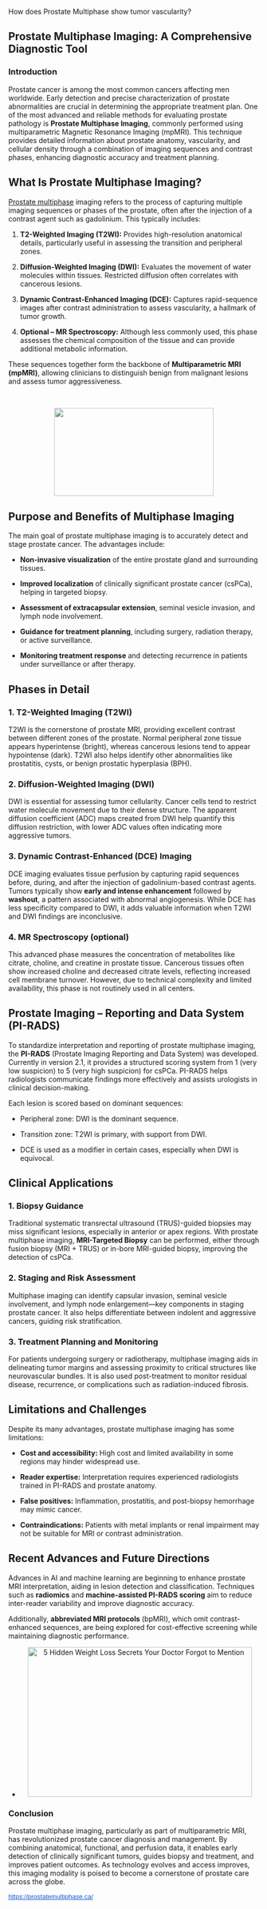 How does Prostate Multiphase show tumor vascularity?

<h2 class="" style="text-align: left;" data-end="240" data-start="174"><strong data-end="240" data-start="176">Prostate Multiphase Imaging: A Comprehensive Diagnostic Tool</strong></h2>
<h3 class="" style="text-align: left;" data-end="261" data-start="242"><span data-end="261" data-start="245">Introduction</span></h3>
<p class="" data-end="880" data-start="263">Prostate cancer is among the most common cancers affecting men worldwide. Early detection and precise characterization of prostate abnormalities are crucial in determining the appropriate treatment plan. One of the most advanced and reliable methods for evaluating prostate pathology is <strong data-end="581" data-start="550">Prostate Multiphase Imaging</strong>, commonly performed using multiparametric Magnetic Resonance Imaging (mpMRI). This technique provides detailed information about prostate anatomy, vascularity, and cellular density through a combination of imaging sequences and contrast phases, enhancing diagnostic accuracy and treatment planning.</p>
<h2 class="" data-end="925" data-start="882"><strong data-end="925" data-start="885">What Is Prostate Multiphase Imaging?</strong></h2>
<p class="" data-end="1134" data-start="927"><a href="https://prostatemultiphase.ca/">Prostate multiphase</a> imaging refers to the process of capturing multiple imaging sequences or phases of the prostate, often after the injection of a contrast agent such as gadolinium. This typically includes:</p>
<ol data-end="1779" data-start="1136">
<li class="" data-end="1285" data-start="1136">
<p class="" data-end="1285" data-start="1139"><strong data-end="1170" data-start="1139">T2-Weighted Imaging (T2WI):</strong> Provides high-resolution anatomical details, particularly useful in assessing the transition and peripheral zones.</p>
</li>
<li class="" data-end="1446" data-start="1286">
<p class="" data-end="1446" data-start="1289"><strong data-end="1326" data-start="1289">Diffusion-Weighted Imaging (DWI):</strong> Evaluates the movement of water molecules within tissues. Restricted diffusion often correlates with cancerous lesions.</p>
</li>
<li class="" data-end="1606" data-start="1447">
<p class="" data-end="1606" data-start="1450"><strong data-end="1494" data-start="1450">Dynamic Contrast-Enhanced Imaging (DCE):</strong> Captures rapid-sequence images after contrast administration to assess vascularity, a hallmark of tumor growth.</p>
</li>
<li class="" data-end="1779" data-start="1607">
<p class="" data-end="1779" data-start="1610"><strong data-end="1641" data-start="1610">Optional &ndash; MR Spectroscopy:</strong> Although less commonly used, this phase assesses the chemical composition of the tissue and can provide additional metabolic information.</p>
</li>
</ol>
<p class="" data-end="1957" data-start="1781">These sequences together form the backbone of <strong data-end="1858" data-start="1827">Multiparametric MRI (mpMRI)</strong>, allowing clinicians to distinguish benign from malignant lesions and assess tumor aggressiveness.</p>
<p>&nbsp;</p>
<div class="separator" style="clear: both; text-align: center;"><img src="https://blogger.googleusercontent.com/img/b/R29vZ2xl/AVvXsEgrl16Gc8KRZ5mU7Uh8U8B0Q35WJEWXaW_UN9eNRMfTICx31rhQJ9TGS4cgenh5mpH26HrdfLvy2_HMtallPWNC1ZTsVYLvDpLSJXTlh_CRVLiVbURNjTvAiB4-Brp7UAF747C7SmjMgLD5eFw5KJGo11goYawpHq7J2E00fNSKIIHrIk-KliN0PeDhJbQ/s320/Prostate%20Multiphase.png" alt="" width="320" height="176" border="0" data-original-height="281" data-original-width="512" /></div>
<h2 class="" data-end="2008" data-start="1959"><strong data-end="2008" data-start="1962">Purpose and Benefits of Multiphase Imaging</strong></h2>
<p class="" data-end="2129" data-start="2010">The main goal of prostate multiphase imaging is to accurately detect and stage prostate cancer. The advantages include:</p>
<ul data-end="2634" data-start="2131">
<li class="" data-end="2217" data-start="2131">
<p class="" data-end="2217" data-start="2133"><strong data-end="2163" data-start="2133">Non-invasive visualization</strong> of the entire prostate gland and surrounding tissues.</p>
</li>
<li class="" data-end="2324" data-start="2218">
<p class="" data-end="2324" data-start="2220"><strong data-end="2245" data-start="2220">Improved localization</strong> of clinically significant prostate cancer (csPCa), helping in targeted biopsy.</p>
</li>
<li class="" data-end="2423" data-start="2325">
<p class="" data-end="2423" data-start="2327"><strong data-end="2368" data-start="2327">Assessment of extracapsular extension</strong>, seminal vesicle invasion, and lymph node involvement.</p>
</li>
<li class="" data-end="2524" data-start="2424">
<p class="" data-end="2524" data-start="2426"><strong data-end="2461" data-start="2426">Guidance for treatment planning</strong>, including surgery, radiation therapy, or active surveillance.</p>
</li>
<li class="" data-end="2634" data-start="2525">
<p class="" data-end="2634" data-start="2527"><strong data-end="2560" data-start="2527">Monitoring treatment response</strong> and detecting recurrence in patients under surveillance or after therapy.</p>
</li>
</ul>
<h2 class="" data-end="2659" data-start="2636"><strong data-end="2659" data-start="2639">Phases in Detail</strong></h2>
<h3 class="" data-end="2698" data-start="2661"><strong data-end="2698" data-start="2665">1. T2-Weighted Imaging (T2WI)</strong></h3>
<p class="" data-end="3041" data-start="2700">T2WI is the cornerstone of prostate MRI, providing excellent contrast between different zones of the prostate. Normal peripheral zone tissue appears hyperintense (bright), whereas cancerous lesions tend to appear hypointense (dark). T2WI also helps identify other abnormalities like prostatitis, cysts, or benign prostatic hyperplasia (BPH).</p>
<h3 class="" data-end="3086" data-start="3043"><strong data-end="3086" data-start="3047">2. Diffusion-Weighted Imaging (DWI)</strong></h3>
<p class="" data-end="3389" data-start="3088">DWI is essential for assessing tumor cellularity. Cancer cells tend to restrict water molecule movement due to their dense structure. The apparent diffusion coefficient (ADC) maps created from DWI help quantify this diffusion restriction, with lower ADC values often indicating more aggressive tumors.</p>
<h3 class="" data-end="3441" data-start="3391"><strong data-end="3441" data-start="3395">3. Dynamic Contrast-Enhanced (DCE) Imaging</strong></h3>
<p class="" data-end="3839" data-start="3443">DCE imaging evaluates tissue perfusion by capturing rapid sequences before, during, and after the injection of gadolinium-based contrast agents. Tumors typically show <strong data-end="3643" data-start="3610">early and intense enhancement</strong> followed by <strong data-end="3667" data-start="3656">washout</strong>, a pattern associated with abnormal angiogenesis. While DCE has less specificity compared to DWI, it adds valuable information when T2WI and DWI findings are inconclusive.</p>
<h3 class="" data-end="3878" data-start="3841"><strong data-end="3878" data-start="3845">4. MR Spectroscopy (optional)</strong></h3>
<p class="" data-end="4231" data-start="3880">This advanced phase measures the concentration of metabolites like citrate, choline, and creatine in prostate tissue. Cancerous tissues often show increased choline and decreased citrate levels, reflecting increased cell membrane turnover. However, due to technical complexity and limited availability, this phase is not routinely used in all centers.</p>
<h2 class="" data-end="4294" data-start="4233"><strong data-end="4294" data-start="4236">Prostate Imaging &ndash; Reporting and Data System (PI-RADS)</strong></h2>
<p class="" data-end="4696" data-start="4296">To standardize interpretation and reporting of prostate multiphase imaging, the <strong data-end="4387" data-start="4376">PI-RADS</strong> (Prostate Imaging Reporting and Data System) was developed. Currently in version 2.1, it provides a structured scoring system from 1 (very low suspicion) to 5 (very high suspicion) for csPCa. PI-RADS helps radiologists communicate findings more effectively and assists urologists in clinical decision-making.</p>
<p class="" data-end="4748" data-start="4698">Each lesion is scored based on dominant sequences:</p>
<ul data-end="4936" data-start="4749">
<li class="" data-end="4797" data-start="4749">
<p class="" data-end="4797" data-start="4751">Peripheral zone: DWI is the dominant sequence.</p>
</li>
<li class="" data-end="4856" data-start="4798">
<p class="" data-end="4856" data-start="4800">Transition zone: T2WI is primary, with support from DWI.</p>
</li>
<li class="" data-end="4936" data-start="4857">
<p class="" data-end="4936" data-start="4859">DCE is used as a modifier in certain cases, especially when DWI is equivocal.</p>
</li>
</ul>
<h2 class="" data-end="4966" data-start="4938"><strong data-end="4966" data-start="4941">Clinical Applications</strong></h2>
<h3 class="" data-end="4994" data-start="4968"><strong data-end="4994" data-start="4972">1. Biopsy Guidance</strong></h3>
<p class="" data-end="5316" data-start="4996">Traditional systematic transrectal ultrasound (TRUS)-guided biopsies may miss significant lesions, especially in anterior or apex regions. With prostate multiphase imaging, <strong data-end="5192" data-start="5169">MRI-Targeted Biopsy</strong> can be performed, either through fusion biopsy (MRI + TRUS) or in-bore MRI-guided biopsy, improving the detection of csPCa.</p>
<h3 class="" data-end="5356" data-start="5318"><strong data-end="5356" data-start="5322">2. Staging and Risk Assessment</strong></h3>
<p class="" data-end="5605" data-start="5358">Multiphase imaging can identify capsular invasion, seminal vesicle involvement, and lymph node enlargement&mdash;key components in staging prostate cancer. It also helps differentiate between indolent and aggressive cancers, guiding risk stratification.</p>
<h3 class="" data-end="5651" data-start="5607"><strong data-end="5651" data-start="5611">3. Treatment Planning and Monitoring</strong></h3>
<p class="" data-end="5954" data-start="5653">For patients undergoing surgery or radiotherapy, multiphase imaging aids in delineating tumor margins and assessing proximity to critical structures like neurovascular bundles. It is also used post-treatment to monitor residual disease, recurrence, or complications such as radiation-induced fibrosis.</p>
<h2 class="" data-end="5989" data-start="5956"><strong data-end="5989" data-start="5959">Limitations and Challenges</strong></h2>
<p class="" data-end="6069" data-start="5991">Despite its many advantages, prostate multiphase imaging has some limitations:</p>
<ul data-end="6517" data-start="6071">
<li class="" data-end="6178" data-start="6071">
<p class="" data-end="6178" data-start="6073"><strong data-end="6100" data-start="6073">Cost and accessibility:</strong> High cost and limited availability in some regions may hinder widespread use.</p>
</li>
<li class="" data-end="6292" data-start="6179">
<p class="" data-end="6292" data-start="6181"><strong data-end="6202" data-start="6181">Reader expertise:</strong> Interpretation requires experienced radiologists trained in PI-RADS and prostate anatomy.</p>
</li>
<li class="" data-end="6387" data-start="6293">
<p class="" data-end="6387" data-start="6295"><strong data-end="6315" data-start="6295">False positives:</strong> Inflammation, prostatitis, and post-biopsy hemorrhage may mimic cancer.</p>
</li>
<li class="" data-end="6517" data-start="6388">
<p class="" data-end="6517" data-start="6390"><strong data-end="6412" data-start="6390">Contraindications:</strong> Patients with metal implants or renal impairment may not be suitable for MRI or contrast administration.</p>
</li>
</ul>
<h2 class="" data-end="6563" data-start="6519"><strong data-end="6563" data-start="6522">Recent Advances and Future Directions</strong></h2>
<p class="" data-end="6847" data-start="6565">Advances in AI and machine learning are beginning to enhance prostate MRI interpretation, aiding in lesion detection and classification. Techniques such as <strong data-end="6734" data-start="6721">radiomics</strong> and <strong data-end="6775" data-start="6739">machine-assisted PI-RADS scoring</strong> aim to reduce inter-reader variability and improve diagnostic accuracy.</p>
<p class="" data-end="7031" data-start="6849">Additionally, <strong data-end="6892" data-start="6863">abbreviated MRI protocols</strong> (bpMRI), which omit contrast-enhanced sequences, are being explored for cost-effective screening while maintaining diagnostic performance.</p>
<ul style="text-align: left;" data-end="7414" data-start="6775">
<li data-end="7414" data-start="7228">
<p style="text-align: center;" data-end="7414" data-start="7230"><img class="sFlh5c FyHeAf iPVvYb" style="height: 300px; margin: 0px; max-width: 612px; width: 450px;" src="https://startwithreal.com/wp-content/uploads/2022/04/istockphoto-503865898-612x612-1.jpg" alt="5 Hidden Weight Loss Secrets Your Doctor Forgot to Mention" /></p>
</li>
</ul>
<h3 data-end="7430" data-start="7416">Conclusion</h3>
<p data-end="8116" data-start="7432">Prostate multiphase imaging, particularly as part of multiparametric MRI, has revolutionized prostate cancer diagnosis and management. By combining anatomical, functional, and perfusion data, it enables early detection of clinically significant tumors, guides biopsy and treatment, and improves patient outcomes. As technology evolves and access improves, this imaging modality is poised to become a cornerstone of prostate care across the globe.</p>
<p data-end="8116" data-start="7432"><a style="-webkit-text-stroke-width: 0px; background-color: white; color: #1155cc; font-family: Arial, Helvetica, sans-serif; font-size: small; font-style: normal; font-variant-caps: normal; font-variant-ligatures: normal; font-weight: 400; letter-spacing: normal; orphans: 2; text-align: start; text-indent: 0px; text-transform: none; white-space: normal; widows: 2; word-spacing: 0px;" href="https://prostatemultiphase.ca/" target="_blank" data-saferedirecturl="https://www.google.com/url?q=https://prostatemultiphase.ca/&amp;source=gmail&amp;ust=1745727940599000&amp;usg=AOvVaw0D4tXNKAvifJtQEP7PMKsp">https://prostatemultiphase.ca/</a></p>
